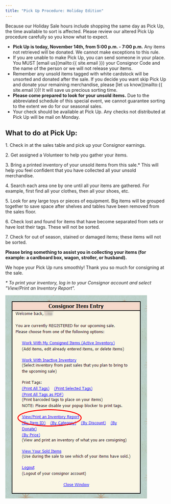 ```yaml
---
title: "Pick Up Procedure: Holiday Edition"
---
```


Because our Holiday Sale hours include shopping the same day as Pick Up, the time available to sort is affected. Please review our altered Pick Up procedure carefully so you know what to expect.

* **Pick Up is today, November 14th, from 5:00 p.m. - 7:00 p.m.** Any items not retrieved will be donated. We cannot make exceptions to this rule.
* If you are unable to make Pick Up, you can send someone in your place. You MUST [email us](mailto:{{ site.email }}) your Consignor Code and the name of the person or we will not release your items.
* Remember any unsold items tagged with white cardstock will be unsorted and donated after the sale. If you decide you want skip Pick Up and donate your remaining merchandise, please [let us know](mailto:{{ site.email }})! It will save us precious sorting time.
* **Please come prepared to look for your unsold items.** Due to the abbreviated schedule of this special event, we cannot guarantee sorting to the extent we do for our seasonal sales.
* Your check should be available at Pick Up. Any checks not distributed at Pick Up will be mail on Monday.

What to do at Pick Up:
----------------------

1\. Check in at the sales table and pick up your Consignor earnings.

2\. Get assigned a Volunteer to help you gather your items.

3\. Bring a printed inventory of your unsold items from this sale.\* This will help you feel confident that you have collected all your unsold merchandise. 

4\. Search each area one by one until all your items are gathered. For example, first find all your clothes, then all your shoes, etc.

5\. Look for any large toys or pieces of equipment. Big items will be grouped together to save space after shelves and tables have been removed from the sales floor.

6\. Check lost and found for items that have become separated from sets or have lost their tags. These will not be sorted.

7\. Check for out of season, stained or damaged items; these items will not be sorted.

**Please bring something to assist you in collecting your items (for example: a cardboard box, wagon, stroller, or husband).**

We hope your Pick Up runs smoothly! Thank you so much for consigning at the sale.

_\* To print your inventory, log in to your Consignor account and select "View/Print an Inventory Report"._

![](/img/blog/Friday_Pick_Up.png)

